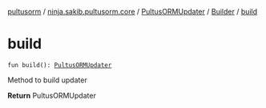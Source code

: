 [pultusorm](../../../index.md) / [ninja.sakib.pultusorm.core](../../index.md) / [PultusORMUpdater](../index.md) / [Builder](index.md) / [build](.)

# build

`fun build(): `[`PultusORMUpdater`](../index.md)

Method to build updater

**Return**
PultusORMUpdater

